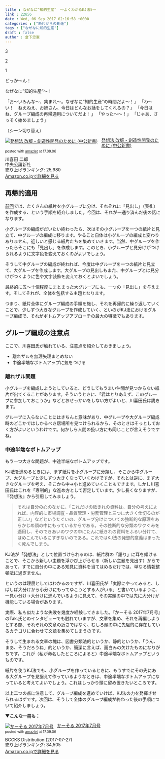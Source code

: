 ```yaml
---
title : なぜなに”知的生産”　〜よくわかるKJ法5〜
link : 22856
date : Wed, 06 Sep 2017 02:16:58 +0000
categories : ["断片からの創造"]
tags : ["なぜなに知的生産"]
draft : false
author : 倉下忠憲
---
```


3

2

1

どっか～ん！

なぜなに”知的生産”～！

「お〜いみんな〜、集まれ〜。なぜなに”知的生産”の時間だよ〜！」
「わ〜い！　ねえねえ、お姉さん、今日はどんなお話をしてくれるの？」
「今日はね、グループ編成の再帰適用についてだよ！」
「やった〜〜！」
「じゃあ、さっそく始めましょう」

（シーン切り替え）

<div class="amazlet-box" style="margin-bottom:20px;"><div class="amazlet-image" style="float:left;margin:0px 12px 1px 0px;"><a href="http://www.amazon.co.jp/exec/obidos/ASIN/4121801369/rashita1000-22/ref=nosim/" name="amazletlink" target="_blank"><img src="https://images-fe.ssl-images-amazon.com/images/I/51Cd6Fhg45L._SL160_.jpg" alt="発想法 改版 - 創造性開発のために (中公新書)" style="border: none;" /></a></div><div class="amazlet-info" style="line-height:120%; margin-bottom: 10px"><div class="amazlet-name" style="margin-bottom:10px;line-height:120%"><a href="http://www.amazon.co.jp/exec/obidos/ASIN/4121801369/rashita1000-22/ref=nosim/" name="amazletlink" target="_blank">発想法 改版 - 創造性開発のために (中公新書)</a><div class="amazlet-powered-date" style="font-size:80%;margin-top:5px;line-height:120%">posted with <a href="http://www.amazlet.com/" title="amazlet" target="_blank">amazlet</a> at 17.09.06</div></div><div class="amazlet-detail">川喜田 二郎 <br />中央公論新社 <br />売り上げランキング: 25,980<br /></div><div class="amazlet-sub-info" style="float: left;"><div class="amazlet-link" style="margin-top: 5px"><a href="http://www.amazon.co.jp/exec/obidos/ASIN/4121801369/rashita1000-22/ref=nosim/" name="amazletlink" target="_blank">Amazon.co.jpで詳細を見る</a></div></div></div><div class="amazlet-footer" style="clear: left"></div></div>

<h2>再帰的適用</h2>

<a href="https://rashita.net/blog/?p=22807">前回</a>では、たくさんの紙片を小グループに分け、それぞれに「見出し」（表札）を作成する、という手順を紹介しました。今回は、それが一通り済んだ後の話になります。

小グループの編成がだいたい終わったら、次はその小グループを一つの紙片と見立て、中グループの編成に移ります。やること自体は小グループの編成と変わりありません。近しいと感じる紙片たちを集めていきます。当然、中グループを作ったらそこにも「見出し」を作成します。このとき、小グループと見分けがつけられるように文字色を変えておくのがよいでしょう。

そうして中グループの編成が終われば、今度は中グループを一つの紙片と見立て、大グループを作成します。大グループの見出しもまた、中グループとは見分けがつくように色や文字装飾を変えておくとよいでしょう。

最終的に五〜十個程度にまとまった大グループにも、一つの「見出し」を与えます。そしてそれが、全体を包括する主題となります。

つまり、紙片全体にグループ編成の手順を施し、それを再帰的に繰り返していくことで、少しずつ大きなグループを作成していく、といのがKJ法におけるグループ編成で、それがボトムアップアプローチの最大の特徴でもあります。

<h2>グループ編成の注意点</h2>

ここで、川喜田氏が触れている、注意点を紹介しておきましょう。

<ul>
<li>離れザルを無理矢理まとめない</li>
<li>中途半端なボトムアップに気をつける</li>
</ul>

<h3>離れザル問題</h3>

小グループを編成しようとしていると、どうしてもうまい仲間が見つからない紙片が出てくることがあります。そういうときに、「君はとりあえず、このグループに参加しておこうか」などとおせっかいをしない方がよいと、川喜田氏は説きます。

グループに入らないことにはきちんと意味があり、中グループや大グループ編成時のどこかではしかるべき居場所を見つけられるから、そのときはそっとしておく方がよいというわけです。何かしら人間の扱い方にも同じことが言えそうですね。

<h3>中途半端なボトムアップ</h3>

もう一つ大きな問題が、中途半端なボトムアップです。

KJ法を進めるときには、まず紙片を小グループに分類し、そこから中グループ、大グループと少しずつ大きくなっていくわけですが、それとは逆に、まず大きなグループを考え、そこから中→小と進めていくこともできます。しかし川喜田氏はこれを「専制的」な進め方として否定しています。少し長くなりますが、『発想法』から引用してみましょう。

<blockquote>
それは自分の心のなかに、「これだけの紙きれの資料は、自分の考えによれば、内容的に市場調査・品質管理・労務管理と三つに大きく仕切るのが正しい」などというたぐいの、グループ分けについての独断的な原理をあらかじめ頭の中にもっているからである。その独断的な分類のワクぐみを適用し、そのできあいのワクの中にたんに紙きれの資料をふるい分けて、はめこんでいるにすぎないのである。これではKJ法の発想的意義はまったく死んでしまう。
</blockquote>

KJ法が「発想法」として位置づけられるのは、紙片群の「語り」に耳を傾けることで、そこから新しい主題を浮かび上がらせる（新しい主題を見出す）からであって、すでに自分の中にある知見に資料を当てはめるだけでは、単なる情報整頓法に過ぎません。

というのは理屈としてはわかるのですが、川喜田氏が「実際にやってみると、しばしば大分けから小分けにもってゆこうとする人がいる」と書いているように、一見小分け→大分けに進んでいるように見えて、その実頭の中では先に大分けが機能している場合があります。

実際、私も似たような失敗を幾度か経験してきました。『かーそる 2017年7月号』のTak.氏とのインタビューでも触れていますが、文章を集め、それを再編しようとする際、それぞれの文章の近さではなく、むしろ頭の中に先駆的に存在しているカテゴリに合わせて文章を集めてしまうのです。

そうして生まれる文章の塊は、図書分類法的というか、静的というか、「うん、まあ、そうだろうね」的というか、簡潔に言えば、面白みの欠けたものになりがちです。これが（私が命名したところによると）中途半端なボトムアップというものです。

紙片を使うKJ法でも、小グループを作っているときに、もうすでにその先にある大グループを見据えて作っているようなときは、中途半端なボトムアップになっていると考えてよいでしょう。これはしっかり頭に留め置きたいところです。

以上二つの点に注意して、グループ編成を進めていけば、KJ法の力を発揮させられるはずです。次回は、そうして全体のグループ編成が終わった後の手順について紹介しましょう。

<strong>▼こんな一冊も：</strong>

<div class="amazlet-box" style="margin-bottom:0px;"><div class="amazlet-image" style="float:left;margin:0px 12px 1px 0px;"><a href="http://www.amazon.co.jp/exec/obidos/ASIN/B074BT16KC/rashita1000-22/ref=nosim/" name="amazletlink" target="_blank"><img src="https://images-fe.ssl-images-amazon.com/images/I/512H6qswm%2BL._SL160_.jpg" alt="かーそる 2017年7月号" style="border: none;" /></a></div><div class="amazlet-info" style="line-height:120%; margin-bottom: 10px"><div class="amazlet-name" style="margin-bottom:10px;line-height:120%"><a href="http://www.amazon.co.jp/exec/obidos/ASIN/B074BT16KC/rashita1000-22/ref=nosim/" name="amazletlink" target="_blank">かーそる 2017年7月号</a><div class="amazlet-powered-date" style="font-size:80%;margin-top:5px;line-height:120%">posted with <a href="http://www.amazlet.com/" title="amazlet" target="_blank">amazlet</a> at 17.09.06</div></div><div class="amazlet-detail">BCCKS Distribution (2017-07-27)<br />売り上げランキング: 34,505<br /></div><div class="amazlet-sub-info" style="float: left;"><div class="amazlet-link" style="margin-top: 5px"><a href="http://www.amazon.co.jp/exec/obidos/ASIN/B074BT16KC/rashita1000-22/ref=nosim/" name="amazletlink" target="_blank">Amazon.co.jpで詳細を見る</a></div></div></div><div class="amazlet-footer" style="clear: left"></div></div>

